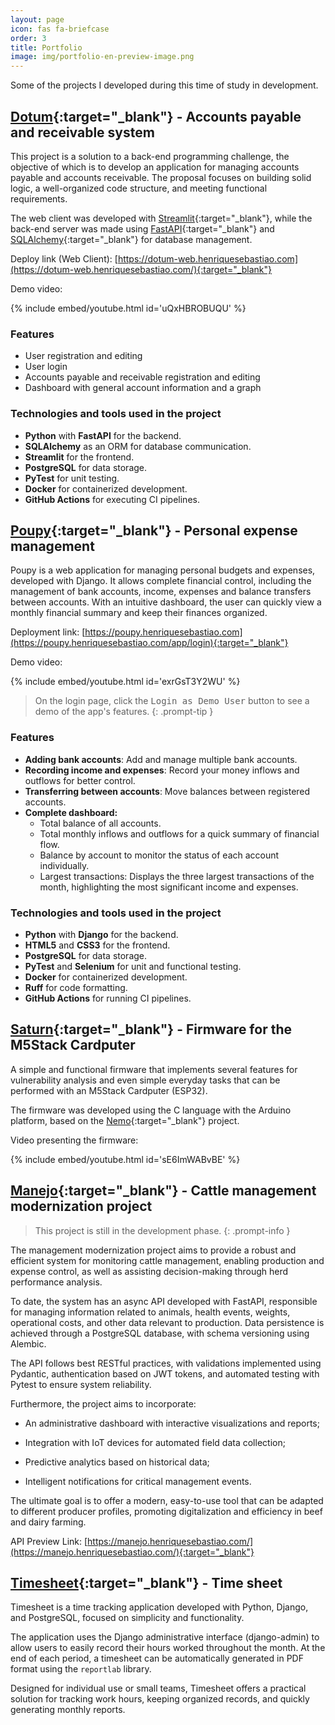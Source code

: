 ```yaml
---
layout: page
icon: fas fa-briefcase
order: 3
title: Portfolio
image: img/portfolio-en-preview-image.png
---
```


Some of the projects I developed during this time of study in development.

## [Dotum](/dotum/){:target="_blank"} - Accounts payable and receivable system

This project is a solution to a back-end programming challenge, the objective of which is to develop an application for managing accounts payable and accounts receivable. The proposal focuses on building solid logic, a well-organized code structure, and meeting functional requirements.

The web client was developed with [Streamlit](https://streamlit.io/){:target="_blank"}, while the back-end server was made using [FastAPI](https://fastapi.tiangolo.com/){:target="_blank"} and [SQLAlchemy](https://www.sqlalchemy.org/){:target="_blank"} for database management.

Deploy link (Web Client): [https://dotum-web.henriquesebastiao.com](https://dotum-web.henriquesebastiao.com/){:target="_blank"}

Demo video:

{% include embed/youtube.html id='uQxHBROBUQU' %}

### Features

- User registration and editing
- User login
- Accounts payable and receivable registration and editing
- Dashboard with general account information and a graph

### Technologies and tools used in the project

- **Python** with **FastAPI** for the backend.
- **SQLAlchemy** as an ORM for database communication.
- **Streamlit** for the frontend.
- **PostgreSQL** for data storage.
- **PyTest** for unit testing.
- **Docker** for containerized development.
- **GitHub Actions** for executing CI pipelines.

## [Poupy](/poupy/){:target="_blank"} - Personal expense management

Poupy is a web application for managing personal budgets and expenses, developed with Django. It allows complete financial control, including the management of bank accounts, income, expenses and balance transfers between accounts. With an intuitive dashboard, the user can quickly view a monthly financial summary and keep their finances organized.

Deployment link: [https://poupy.henriquesebastiao.com](https://poupy.henriquesebastiao.com/app/login){:target="_blank"}

Demo video:

{% include embed/youtube.html id='exrGsT3Y2WU' %}

> On the login page, click the <kbd>Login as Demo User</kbd> button to see a demo of the app's features.
{: .prompt-tip }

### Features

- **Adding bank accounts**: Add and manage multiple bank accounts.
- **Recording income and expenses**: Record your money inflows and outflows for better control.
- **Transferring between accounts**: Move balances between registered accounts.
- **Complete dashboard:**
    - Total balance of all accounts.
    - Total monthly inflows and outflows for a quick summary of financial flow.
    - Balance by account to monitor the status of each account individually.
    - Largest transactions: Displays the three largest transactions of the month, highlighting the most significant income and expenses.

### Technologies and tools used in the project

- **Python** with **Django** for the backend.
- **HTML5** and **CSS3** for the frontend.
- **PostgreSQL** for data storage.
- **PyTest** and **Selenium** for unit and functional testing.
- **Docker** for containerized development.
- **Ruff** for code formatting.
- **GitHub Actions** for running CI pipelines.

## [Saturn](/saturn/){:target="_blank"} - Firmware for the M5Stack Cardputer

A simple and functional firmware that implements several features for vulnerability analysis and even simple everyday tasks that can be performed with an M5Stack Cardputer (ESP32).

The firmware was developed using the C language with the Arduino platform, based on the [Nemo](https://github.com/n0xa/m5stick-nemo){:target="_blank"} project.

Video presenting the firmware:

{% include embed/youtube.html id='sE6ImWABvBE' %}

## [Manejo](/manejo/){:target="_blank"} - Cattle management modernization project

> This project is still in the development phase.
{: .prompt-info }

The management modernization project aims to provide a robust and efficient system for monitoring cattle management, enabling production and expense control, as well as assisting decision-making through herd performance analysis.

To date, the system has an async API developed with FastAPI, responsible for managing information related to animals, health events, weights, operational costs, and other data relevant to production. Data persistence is achieved through a PostgreSQL database, with schema versioning using Alembic.

The API follows best RESTful practices, with validations implemented using Pydantic, authentication based on JWT tokens, and automated testing with Pytest to ensure system reliability.

Furthermore, the project aims to incorporate:

- An administrative dashboard with interactive visualizations and reports;

- Integration with IoT devices for automated field data collection;

- Predictive analytics based on historical data;

- Intelligent notifications for critical management events.

The ultimate goal is to offer a modern, easy-to-use tool that can be adapted to different producer profiles, promoting digitalization and efficiency in beef and dairy farming.

API Preview Link: [https://manejo.henriquesebastiao.com/](https://manejo.henriquesebastiao.com/){:target="_blank"}

## [Timesheet](/timesheet/){:target="_blank"} - Time sheet

Timesheet is a time tracking application developed with Python, Django, and PostgreSQL, focused on simplicity and functionality.

The application uses the Django administrative interface (django-admin) to allow users to easily record their hours worked throughout the month. At the end of each period, a timesheet can be automatically generated in PDF format using the `reportlab` library.

Designed for individual use or small teams, Timesheet offers a practical solution for tracking work hours, keeping organized records, and quickly generating monthly reports.
